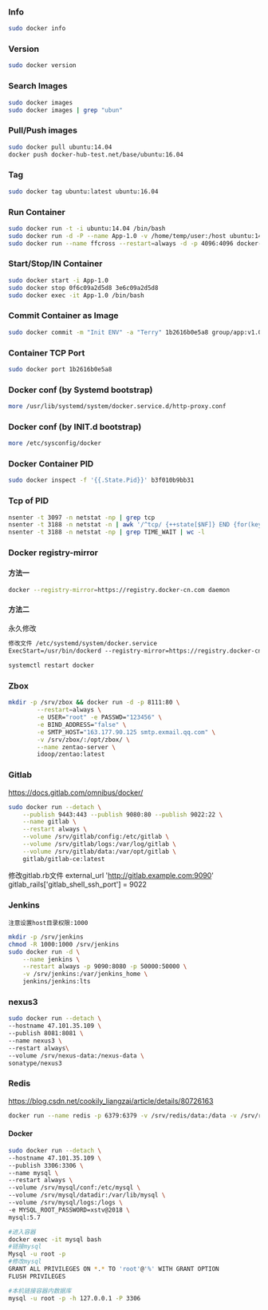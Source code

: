 ### Info

```bash
sudo docker info
```

### Version

```bash
sudo docker version
```

### Search Images

```bash
sudo docker images
sudo docker images | grep "ubun"
```

### Pull/Push images

```bash
sudo docker pull ubuntu:14.04
docker push docker-hub-test.net/base/ubuntu:16.04
```

### Tag

```bash
sudo docker tag ubuntu:latest ubuntu:16.04
```

### Run Container

```bash
sudo docker run -t -i ubuntu:14.04 /bin/bash
sudo docker run -d -P --name App-1.0 -v /home/temp/user:/host ubuntu:14.04 /bin/bash
sudo docker run --name ffcross --restart=always -d -p 4096:4096 docker-hub-test.net:80/group/ffcross:1.0.8995
```

### Start/Stop/IN Container

```bash
sudo docker start -i App-1.0
sudo docker stop 0f6c09a2d5d8 3e6c09a2d5d8
sudo docker exec -it App-1.0 /bin/bash
```

### Commit Container as Image

```bash
sudo docker commit -m "Init ENV" -a "Terry" 1b2616b0e5a8 group/app:v1.0.0
```

### Container TCP Port

```bash
sudo docker port 1b2616b0e5a8
```

### Docker conf (by Systemd bootstrap)

```bash
more /usr/lib/systemd/system/docker.service.d/http-proxy.conf
```

### Docker conf (by INIT.d bootstrap)

```bash
more /etc/sysconfig/docker
```

### Docker Container PID

```bash
sudo docker inspect -f '{{.State.Pid}}' b3f010b9bb31
```

### Tcp of PID

```bash
nsenter -t 3097 -n netstat -np | grep tcp
nsenter -t 3188 -n netstat -n | awk '/^tcp/ {++state[$NF]} END {for(key in state) print key,"\t",state[key]}'
nsenter -t 3188 -n netstat -np | grep TIME_WAIT | wc -l
```

### Docker registry-mirror

#### 方法一
```bash
docker --registry-mirror=https://registry.docker-cn.com daemon
```

#### 方法二
永久修改
```txt
修改文件 /etc/systemd/system/docker.service
ExecStart=/usr/bin/dockerd --registry-mirror=https://registry.docker-cn.com
```

```bash
systemctl restart docker
```

### Zbox

```bash
mkdir -p /srv/zbox && docker run -d -p 8111:80 \
        --restart=always \
        -e USER="root" -e PASSWD="123456" \
        -e BIND_ADDRESS="false" \
        -e SMTP_HOST="163.177.90.125 smtp.exmail.qq.com" \
        -v /srv/zbox/:/opt/zbox/ \
        --name zentao-server \
        idoop/zentao:latest
```

### Gitlab

https://docs.gitlab.com/omnibus/docker/

```bash
sudo docker run --detach \
    --publish 9443:443 --publish 9080:80 --publish 9022:22 \
    --name gitlab \
    --restart always \
    --volume /srv/gitlab/config:/etc/gitlab \
    --volume /srv/gitlab/logs:/var/log/gitlab \
    --volume /srv/gitlab/data:/var/opt/gitlab \
    gitlab/gitlab-ce:latest
```
修改gitlab.rb文件
external_url 'http://gitlab.example.com:9090'
gitlab_rails['gitlab_shell_ssh_port'] = 9022

### Jenkins

`注意设置host目录权限:1000`

```bash
mkdir -p /srv/jenkins
chmod -R 1000:1000 /srv/jenkins
sudo docker run -d \
	--name jenkins \
	--restart always -p 9090:8080 -p 50000:50000 \
	-v /srv/jenkins:/var/jenkins_home \
	jenkins/jenkins:lts
```

### nexus3
```bash
sudo docker run --detach \
--hostname 47.101.35.109 \
--publish 8081:8081 \
--name nexus3 \
--restart always\
--volume /srv/nexus-data:/nexus-data \
sonatype/nexus3
```


### Redis
https://blog.csdn.net/cookily_liangzai/article/details/80726163
```bash
docker run --name redis -p 6379:6379 -v /srv/redis/data:/data -v /srv/redis/log:/var/log/redis  -d --restart=always redis:latest redis-server --appendonly yes --requirepass "xstv@2018"
```

#### Docker
```bash
sudo docker run --detach \
--hostname 47.101.35.109 \
--publish 3306:3306 \
--name mysql \
--restart always \
--volume /srv/mysql/conf:/etc/mysql \
--volume /srv/mysql/datadir:/var/lib/mysql \
--volume /srv/mysql/logs:/logs \
-e MYSQL_ROOT_PASSWORD=xstv@2018 \
mysql:5.7

#进入容器
docker exec -it mysql bash
#链接mysql
Mysql -u root -p
#修改mysql
GRANT ALL PRIVILEGES ON *.* TO 'root'@'%' WITH GRANT OPTION
FLUSH PRIVILEGES

#本机链接容器内数据库
mysql -u root -p -h 127.0.0.1 -P 3306
```


